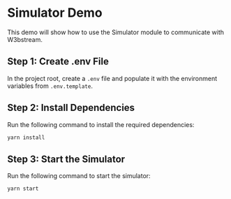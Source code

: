 # Simulator Demo

This demo will show how to use the Simulator module to communicate with W3bstream.

## Step 1: Create .env File

In the project root, create a `.env` file and populate it with the environment variables from `.env.template`.

## Step 2: Install Dependencies

Run the following command to install the required dependencies:

```bash
yarn install
```

## Step 3: Start the Simulator

Run the following command to start the simulator:

```bash
yarn start
```